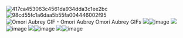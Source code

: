 ![417ca453063c4561da934dda3c1ee2bc](https://github.com/grellified/grellified/assets/151553194/757f4ef4-53f0-46e8-89ff-26ba900dc877)
![98cd55fc1a6daa5b55fa004446002f95](https://github.com/grellified/grellified/assets/151553194/d008e071-78a8-40f6-86c7-3383599183c7)
<img src="https://media1.tenor.com/m/RFeoDrDfv2AAAAAC/omori-aubrey.gif" alt="Omori Aubrey GIF - Omori Aubrey Omori Aubrey GIFs"/>
<img src="blob:chrome-untrusted://media-app/b8719a51-3b33-4469-8671-c83f4e287601" >![image](https://github.com/grellified/grellified/assets/151553194/e57f149b-415b-439e-985d-d4654fad8204)
<img src="blob:chrome-untrusted://media-app/043c11e6-9f69-4b07-860a-02a2d06a1b86" />![image](https://github.com/grellified/grellified/assets/151553194/0d17e2b0-c3f6-41ee-a07b-e4d4419773c3)
<img src="blob:chrome-untrusted://media-app/2cb82afb-c14b-4a7c-bb41-ce6aceaeab18" />![image](https://github.com/grellified/grellified/assets/151553194/c590de29-da67-4144-aff8-b3cb9833a640)
<img src="blob:chrome-untrusted://media-app/106c6c27-a4bd-49e6-af44-897fc936f6c1" />![image](https://github.com/grellified/grellified/assets/151553194/8aca20e0-ba9c-4a62-b140-0bfcd0e97acf)



